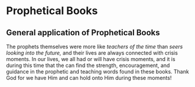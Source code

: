 # Prophetical Books
## General application of Prophetical Books
The prophets themselves were more like *teachers of the time* than *seers looking into the future,* and their lives are always connected with crisis moments. In our lives, we all had or will have crisis moments, and it is during this time that the can find the strength, encouragement, and guidance in the prophetic and teaching words found in these books. Thank God for we have Him and can hold onto Him during these moments!